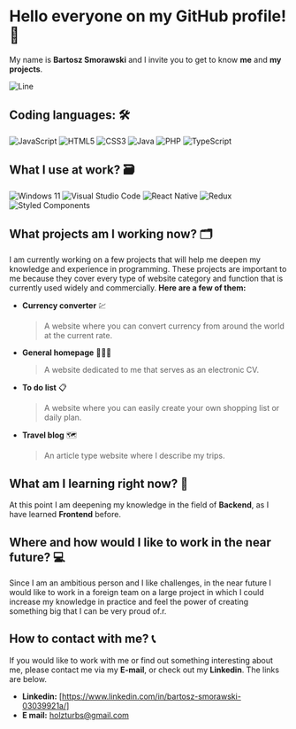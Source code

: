 # Hello everyone on my GitHub profile! 👋
My name is **Bartosz Smorawski** and I invite you to get to know **me** and **my projects**.

![Line](https://user-images.githubusercontent.com/74038190/212284100-561aa473-3905-4a80-b561-0d28506553ee.gif) 

## Coding languages: 🛠️
![JavaScript](https://img.shields.io/badge/javascript-%23323330.svg?style=for-the-badge&logo=javascript&logoColor=%23F7DF1E) ![HTML5](https://img.shields.io/badge/html5-%23E34F26.svg?style=for-the-badge&logo=html5&logoColor=white) ![CSS3](https://img.shields.io/badge/css3-%231572B6.svg?style=for-the-badge&logo=css3&logoColor=white) ![Java](https://img.shields.io/badge/java-%23ED8B00.svg?style=for-the-badge&logo=openjdk&logoColor=white) ![PHP](https://img.shields.io/badge/php-%23777BB4.svg?style=for-the-badge&logo=php&logoColor=white) ![TypeScript](https://img.shields.io/badge/typescript-%23007ACC.svg?style=for-the-badge&logo=typescript&logoColor=white)

## What I use at work? 🗃️

![Windows 11](https://img.shields.io/badge/Windows%2011-%230079d5.svg?style=for-the-badge&logo=Windows%2011&logoColor=white) ![Visual Studio Code](https://img.shields.io/badge/Visual%20Studio%20Code-0078d7.svg?style=for-the-badge&logo=visual-studio-code&logoColor=white) ![React Native](https://img.shields.io/badge/react_native-%2320232a.svg?style=for-the-badge&logo=react&logoColor=%2361DAFB) ![Redux](https://img.shields.io/badge/redux-%23593d88.svg?style=for-the-badge&logo=redux&logoColor=white) ![Styled Components](https://img.shields.io/badge/styled--components-DB7093?style=for-the-badge&logo=styled-components&logoColor=white)

## What projects am I working now? 🗂️

I am currently working on a few projects that will help me deepen my knowledge and experience in programming. These projects are important to me because they cover every type of website category and function that is currently used widely and commercially. **Here are a few of them:**

- **Currency converter** 💹
	> A website where you can convert currency from around the world at the current rate.

- **General homepage** 👨🏻‍💼
	> A website dedicated to me that serves as an electronic CV.
	
- **To do list** 📋
	> A website where you can easily create your own shopping list or daily plan.
	
- **Travel blog** 🗺️
	>An article type website where I describe my trips.

## What am I learning right now? 📘

At this point I am deepening my knowledge in the field of **Backend**, as I have learned **Frontend** before.

## Where and how would I like to work in the near future? 💻

Since I am an ambitious person and I like challenges, in the near future I would like to work in a foreign team on a large project in which I could increase my knowledge in practice and feel the power of creating something big that I can be very proud of.r.

## How to contact with me?  📞

If you would like to work with me or find out something interesting about me, please contact me via my **E-mail**, or check out my **Linkedin**. The links are below.

- **Linkedin:** [https://www.linkedin.com/in/bartosz-smorawski-03039921a/]
- **E mail:** [holzturbs@gmail.com](mailto:holzturbs@gmail.com)
